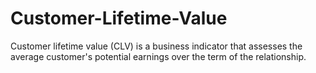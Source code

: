 # Customer-Lifetime-Value
Customer lifetime value (CLV) is a business indicator that assesses the average customer's potential earnings over the term of the relationship.
